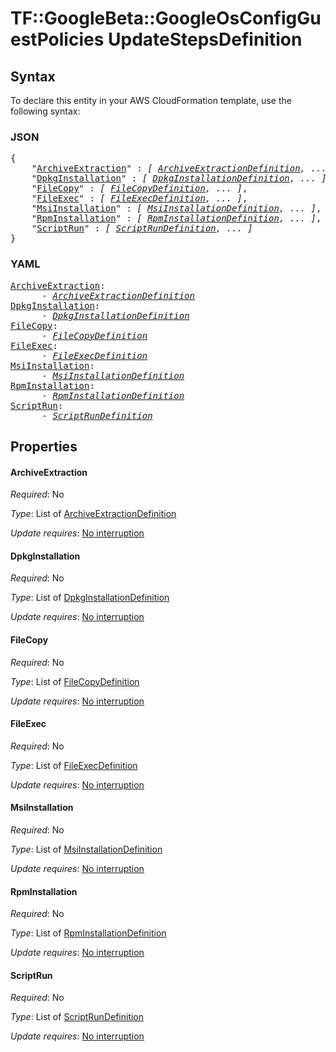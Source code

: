 # TF::GoogleBeta::GoogleOsConfigGuestPolicies UpdateStepsDefinition

## Syntax

To declare this entity in your AWS CloudFormation template, use the following syntax:

### JSON

<pre>
{
    "<a href="#archiveextraction" title="ArchiveExtraction">ArchiveExtraction</a>" : <i>[ <a href="archiveextractiondefinition.md">ArchiveExtractionDefinition</a>, ... ]</i>,
    "<a href="#dpkginstallation" title="DpkgInstallation">DpkgInstallation</a>" : <i>[ <a href="dpkginstallationdefinition.md">DpkgInstallationDefinition</a>, ... ]</i>,
    "<a href="#filecopy" title="FileCopy">FileCopy</a>" : <i>[ <a href="filecopydefinition.md">FileCopyDefinition</a>, ... ]</i>,
    "<a href="#fileexec" title="FileExec">FileExec</a>" : <i>[ <a href="fileexecdefinition.md">FileExecDefinition</a>, ... ]</i>,
    "<a href="#msiinstallation" title="MsiInstallation">MsiInstallation</a>" : <i>[ <a href="msiinstallationdefinition.md">MsiInstallationDefinition</a>, ... ]</i>,
    "<a href="#rpminstallation" title="RpmInstallation">RpmInstallation</a>" : <i>[ <a href="rpminstallationdefinition.md">RpmInstallationDefinition</a>, ... ]</i>,
    "<a href="#scriptrun" title="ScriptRun">ScriptRun</a>" : <i>[ <a href="scriptrundefinition.md">ScriptRunDefinition</a>, ... ]</i>
}
</pre>

### YAML

<pre>
<a href="#archiveextraction" title="ArchiveExtraction">ArchiveExtraction</a>: <i>
      - <a href="archiveextractiondefinition.md">ArchiveExtractionDefinition</a></i>
<a href="#dpkginstallation" title="DpkgInstallation">DpkgInstallation</a>: <i>
      - <a href="dpkginstallationdefinition.md">DpkgInstallationDefinition</a></i>
<a href="#filecopy" title="FileCopy">FileCopy</a>: <i>
      - <a href="filecopydefinition.md">FileCopyDefinition</a></i>
<a href="#fileexec" title="FileExec">FileExec</a>: <i>
      - <a href="fileexecdefinition.md">FileExecDefinition</a></i>
<a href="#msiinstallation" title="MsiInstallation">MsiInstallation</a>: <i>
      - <a href="msiinstallationdefinition.md">MsiInstallationDefinition</a></i>
<a href="#rpminstallation" title="RpmInstallation">RpmInstallation</a>: <i>
      - <a href="rpminstallationdefinition.md">RpmInstallationDefinition</a></i>
<a href="#scriptrun" title="ScriptRun">ScriptRun</a>: <i>
      - <a href="scriptrundefinition.md">ScriptRunDefinition</a></i>
</pre>

## Properties

#### ArchiveExtraction

_Required_: No

_Type_: List of <a href="archiveextractiondefinition.md">ArchiveExtractionDefinition</a>

_Update requires_: [No interruption](https://docs.aws.amazon.com/AWSCloudFormation/latest/UserGuide/using-cfn-updating-stacks-update-behaviors.html#update-no-interrupt)

#### DpkgInstallation

_Required_: No

_Type_: List of <a href="dpkginstallationdefinition.md">DpkgInstallationDefinition</a>

_Update requires_: [No interruption](https://docs.aws.amazon.com/AWSCloudFormation/latest/UserGuide/using-cfn-updating-stacks-update-behaviors.html#update-no-interrupt)

#### FileCopy

_Required_: No

_Type_: List of <a href="filecopydefinition.md">FileCopyDefinition</a>

_Update requires_: [No interruption](https://docs.aws.amazon.com/AWSCloudFormation/latest/UserGuide/using-cfn-updating-stacks-update-behaviors.html#update-no-interrupt)

#### FileExec

_Required_: No

_Type_: List of <a href="fileexecdefinition.md">FileExecDefinition</a>

_Update requires_: [No interruption](https://docs.aws.amazon.com/AWSCloudFormation/latest/UserGuide/using-cfn-updating-stacks-update-behaviors.html#update-no-interrupt)

#### MsiInstallation

_Required_: No

_Type_: List of <a href="msiinstallationdefinition.md">MsiInstallationDefinition</a>

_Update requires_: [No interruption](https://docs.aws.amazon.com/AWSCloudFormation/latest/UserGuide/using-cfn-updating-stacks-update-behaviors.html#update-no-interrupt)

#### RpmInstallation

_Required_: No

_Type_: List of <a href="rpminstallationdefinition.md">RpmInstallationDefinition</a>

_Update requires_: [No interruption](https://docs.aws.amazon.com/AWSCloudFormation/latest/UserGuide/using-cfn-updating-stacks-update-behaviors.html#update-no-interrupt)

#### ScriptRun

_Required_: No

_Type_: List of <a href="scriptrundefinition.md">ScriptRunDefinition</a>

_Update requires_: [No interruption](https://docs.aws.amazon.com/AWSCloudFormation/latest/UserGuide/using-cfn-updating-stacks-update-behaviors.html#update-no-interrupt)

